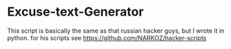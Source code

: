 # Excuse-text-Generator
 This script is basically the same as that russian hacker guys, but I wrote it in python. for his scripts see https://github.com/NARKOZ/hacker-scripts
